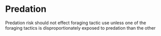 # Predation

Predation risk should not effect foraging tactic use unless one of the foraging tactics is  disproportionately exposed to predation than the other
